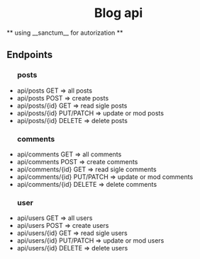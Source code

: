 <center>
	<h1>Blog api</h1>	
</center>
** using __sanctum__ for autorization **
<h2>Endpoints</h2>
<ul><h3>posts</h3>
	<li>api/posts		GET   =>  all posts</li>
	<li>api/posts		POST  =>  create posts</li>
	<li>api/posts/{id}	GET   =>  read sigle posts</li>
	<li>api/posts/{id}	PUT/PATCH   =>   update or mod posts</li>
	<li>api/posts/{id}	DELETE   =>   delete posts</li>
</ul>
<ul><h3>comments</h3>
	<li>api/comments		GET   =>  all comments</li>
	<li>api/comments		POST  =>  create comments</li>
	<li>api/comments/{id}	GET   =>  read sigle comments</li>
	<li>api/comments/{id}	PUT/PATCH   =>   update or mod comments</li>
	<li>api/comments/{id}	DELETE   =>   delete comments</li>
</ul>
<ul><h3>user</h3>
	<li>api/users		GET   =>  all users</li>
	<li>api/users		POST  =>  create users</li>
	<li>api/users/{id}	GET   =>  read sigle users</li>
	<li>api/users/{id}	PUT/PATCH   =>   update or mod users</li>
	<li>api/users/{id}	DELETE   =>   delete users</li>
</ul>